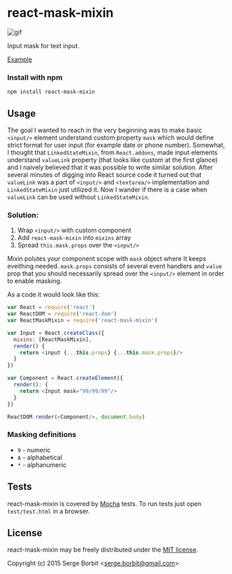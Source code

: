 # react-mask-mixin

![gif](http://g.recordit.co/nKufU2TKCj.gif)

Input mask for text input.

[Example](http://borbit.github.io/react-mask-mixin/)

### Install with npm
```
npm install react-mask-mixin
```

## Usage
The goal I wanted to reach in the very beginning was to make basic `<input/>` element understand custom property `mask` which would define strict format for user input (for example date or phone number). Somewhat, I thought that `LinkedStateMixin`, from `React.addons`, made input elements understand `valueLink` property (that looks like custom at the first glance) and I naively believed that it was possible to write similar solution. After several minutes of digging into React source code it turned out that `valueLink` was a part of `<input/>` and `<textarea/>` implementation and `LinkedStateMixin` just utilized it. Now I wander if there is a case when `valueLink` can be used without `LinkedStateMixin`.

### Solution:

1. Wrap `<input/>` with custom component
2. Add `react-mask-mixin` into `mixins` array
3. Spread `this.mask.props` over the `<input/>`

Mixin polutes your component scope with `mask` object where It keeps eveithing needed. `mask.props` consists of several event handlers and `value` prop that you should necessarily spread over the `<input/>` element in order to enable masking.

As a code it would look like this:
```javascript
var React = require('react')
var ReactDOM = require('react-dom')
var ReactMaskMixin = require('react-mask-mixin')

var Input = React.createClass({
  mixins: [ReactMaskMixin],
  render() {
    return <input {...this.props} {...this.mask.props}/>
  }
})

var Component = React.createElement({
  render(): {
    return <Input mask="99/99/99"/>
  }
})

ReactDOM.render(<Component/>, document.body)
```

### Masking definitions

- `9` - numeric
- `A` - alphabetical
- `*` - alphanumeric

## Tests

react-mask-mixin is covered by [Mocha](http://mochajs.org/) tests. To run tests just open `test/test.html` in a browser.

## License

react-mask-mixin may be freely distributed under the [MIT license](http://en.wikipedia.org/wiki/MIT_License#License_terms).

Copyright (c) 2015 Serge Borbit &lt;serge.borbit@gmail.com&gt;
